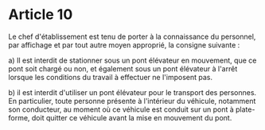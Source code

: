 # Article 10

Le chef d'établissement est tenu de porter à la connaissance du personnel, par affichage et par tout autre moyen approprié, la consigne suivante :

a) Il est interdit de stationner sous un pont élévateur en mouvement, que ce pont soit chargé ou non, et également sous un pont élévateur à l'arrêt lorsque les conditions du travail à effectuer ne l'imposent pas.

b) il est interdit d'utiliser un pont élévateur pour le transport des personnes. En particulier, toute personne présente à l'intérieur du véhicule, notamment son conducteur, au moment où ce véhicule est conduit sur un pont à plate-forme, doit quitter ce véhicule avant la mise en mouvement du pont.
